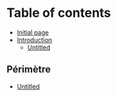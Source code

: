 # Table of contents

* [Initial page](README.md)
* [Introduction](docs/README.md)
  * [Untitled](docs/untitled.md)

## Périmètre

* [Untitled](perimetre/untitled.md)

